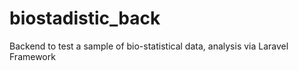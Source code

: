 # biostadistic_back
Backend to test a sample of bio-statistical data, analysis via Laravel Framework
